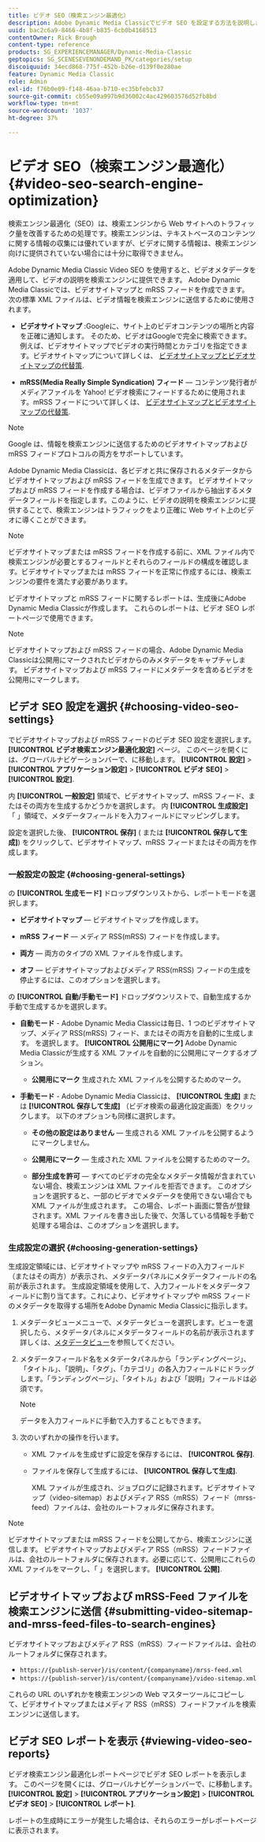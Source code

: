 ```yaml
---
title: ビデオ SEO（検索エンジン最適化）
description: Adobe Dynamic Media Classicでビデオ SEO を設定する方法を説明します。
uuid: bac2c6a9-8466-4b8f-b835-6cb0b4168513
contentOwner: Rick Brough
content-type: reference
products: SG_EXPERIENCEMANAGER/Dynamic-Media-Classic
geptopics: SG_SCENESEVENONDEMAND_PK/categories/setup
discoiquuid: 34ecd868-775f-452b-b26e-d139f0e280ae
feature: Dynamic Media Classic
role: Admin
exl-id: f76b0e09-f148-46aa-b710-ec35bfebcb37
source-git-commit: cb55e09a997b9d36002c4ac429603576d52fb8bd
workflow-type: tm+mt
source-wordcount: '1037'
ht-degree: 37%

---
```


# ビデオ SEO（検索エンジン最適化）{#video-seo-search-engine-optimization}

検索エンジン最適化（SEO）は、検索エンジンから Web サイトへのトラフィック量を改善するための処理です。検索エンジンは、テキストベースのコンテンツに関する情報の収集には優れていますが、ビデオに関する情報は、検索エンジン向けに提供されていない場合には十分に取得できません。

Adobe Dynamic Media Classic Video SEO を使用すると、ビデオメタデータを適用して、ビデオの説明を検索エンジンに提供できます。 Adobe Dynamic Media Classicでは、ビデオサイトマップと mRSS フィードを作成できます。 次の標準 XML ファイルは、ビデオ情報を検索エンジンに送信するために使用されます。

* **ビデオサイトマップ** :Googleに、サイト上のビデオコンテンツの場所と内容を正確に通知します。 そのため、ビデオはGoogleで完全に検索できます。 例えば、ビデオサイトマップでビデオの実行時間とカテゴリを指定できます。ビデオサイトマップについて詳しくは、 [ビデオサイトマップとビデオサイトマップの代替策](https://developers.google.com/search/docs/crawling-indexing/sitemaps/video-sitemaps?visit_id=637558394348624754-567115452&amp;rd=1).

* **mRSS(Media Really Simple Syndication) フィード**  — コンテンツ発行者がメディアファイルを Yahoo! ビデオ検索にフィードするために使用されます。mRSS フィードについて詳しくは、 [ビデオサイトマップとビデオサイトマップの代替策](https://developers.google.com/search/docs/crawling-indexing/sitemaps/video-sitemaps?visit_id=637558394348624754-567115452&amp;rd=1).

>[!NOTE]
>
>Google は、情報を検索エンジンに送信するためのビデオサイトマップおよび mRSS フィードプロトコルの両方をサポートしています。

Adobe Dynamic Media Classicは、各ビデオと共に保存されるメタデータからビデオサイトマップおよび mRSS フィードを生成できます。 ビデオサイトマップおよび mRSS フィードを作成する場合は、ビデオファイルから抽出するメタデータフィールドを指定します。このように、ビデオの説明を検索エンジンに提供することで、検索エンジンはトラフィックをより正確に Web サイト上のビデオに導くことができます。

>[!NOTE]
>
>ビデオサイトマップまたは mRSS フィードを作成する前に、XML ファイル内で検索エンジンが必要とするフィールドとそれらのフィールドの構成を確認します。ビデオサイトマップまたは mRSS フィードを正常に作成するには、検索エンジンの要件を満たす必要があります。

ビデオサイトマップと mRSS フィードに関するレポートは、生成後にAdobe Dynamic Media Classicが作成します。 これらのレポートは、ビデオ SEO レポートページで使用できます。

>[!NOTE]
>
>ビデオサイトマップおよび mRSS フィードの場合、Adobe Dynamic Media Classicは公開用にマークされたビデオからのみメタデータをキャプチャします。 ビデオサイトマップおよび mRSS フィードにメタデータを含めるビデオを公開用にマークします。

## ビデオ SEO 設定を選択 {#choosing-video-seo-settings}

でビデオサイトマップおよび mRSS フィードのビデオ SEO 設定を選択します。 **[!UICONTROL ビデオ検索エンジン最適化設定]** ページ。 このページを開くには、グローバルナビゲーションバーで、に移動します。 **[!UICONTROL 設定]** > **[!UICONTROL アプリケーション設定]** > **[!UICONTROL ビデオ SEO]** > **[!UICONTROL 設定]**.

内 **[!UICONTROL 一般設定]** 領域で、ビデオサイトマップ、mRSS フィード、またはその両方を生成するかどうかを選択します。 内 **[!UICONTROL 生成設定]** 「 」領域で、メタデータフィールドを入力フィールドにマッピングします。

設定を選択した後、 **[!UICONTROL 保存]** ( または **[!UICONTROL 保存して生成]**) をクリックして、ビデオサイトマップ、mRSS フィードまたはその両方を作成します。

### 一般設定の設定 {#choosing-general-settings}

の **[!UICONTROL 生成モード]** ドロップダウンリストから、レポートモードを選択します。

* **ビデオサイトマップ**  — ビデオサイトマップを作成します。

* **mRSS フィード**  — メディア RSS(mRSS) フィードを作成します。

* **両方**  — 両方のタイプの XML ファイルを作成します。

* **オフ**  — ビデオサイトマップおよびメディア RSS(mRSS) フィードの生成を停止するには、このオプションを選択します。

の **[!UICONTROL 自動/手動モード]** ドロップダウンリストで、自動生成するか手動で生成するかを選択します。

* **自動モード** - Adobe Dynamic Media Classicは毎日、1 つのビデオサイトマップ、メディア RSS(mRSS) フィード、またはその両方を自動的に生成します。 を選択します。 **[!UICONTROL 公開用にマーク]** Adobe Dynamic Media Classicが生成する XML ファイルを自動的に公開用にマークするオプション。

   * **公開用にマーク** 生成された XML ファイルを公開するためのマーク。

* **手動モード** - Adobe Dynamic Media Classicは、 **[!UICONTROL 生成]** または **[!UICONTROL 保存して生成]** （ビデオ検索の最適化設定画面）をクリックします。 以下のオプションも同様に選択します。

   * **その他の設定はありません**  — 生成される XML ファイルを公開するようにマークしません。

   * **公開用にマーク**  — 生成された XML ファイルを公開するためのマーク。

   * **部分生成を許可**  — すべてのビデオの完全なメタデータ情報が含まれていない場合、検索エンジンは XML ファイルを拒否できます。 このオプションを選択すると、一部のビデオでメタデータを使用できない場合でも XML ファイルが生成されます。 この場合、レポート画面に警告が登録されます。XML ファイルを書き出した後で、欠落している情報を手動で処理する場合は、このオプションを選択します。

### 生成設定の選択 {#choosing-generation-settings}

生成設定領域には、ビデオサイトマップや mRSS フィードの入力フィールド（またはその両方）が表示され、メタデータパネルにメタデータフィールドの名前が表示されます。 生成設定領域を使用して、入力フィールドをメタデータフィールドに割り当てます。これにより、ビデオサイトマップや mRSS フィードのメタデータを取得する場所をAdobe Dynamic Media Classicに指示します。

1. メタデータビューメニューで、メタデータビューを選択します。ビューを選択したら、メタデータパネルにメタデータフィールドの名前が表示されます詳しくは、[メタデータビュー](application-setup.md#metadata_views)を参照してください。
1. メタデータフィールド名をメタデータパネルから「ランディングページ」、「タイトル」、「説明」、「タグ」、「カテゴリ」の各入力フィールドにドラッグします。「ランディングページ」、「タイトル」および「説明」フィールドは必須です。

   >[!NOTE]
   >
   >データを入力フィールドに手動で入力することもできます。

1. 次のいずれかの操作を行います。

   * XML ファイルを生成せずに設定を保存するには、 **[!UICONTROL 保存]**.
   * ファイルを保存して生成するには、 **[!UICONTROL 保存して生成]**.

      XML ファイルが生成され、ジョブログに記録されます。ビデオサイトマップ（video-sitemap）およびメディア RSS（mRSS）フィード（mrss-feed）ファイルは、会社のルートフォルダに保存されます。

>[!NOTE]
>
>ビデオサイトマップまたは mRSS フィードを公開してから、検索エンジンに送信します。 ビデオサイトマップおよびメディア RSS（mRSS）フィードファイルは、会社のルートフォルダに保存されます。必要に応じて、公開用にこれらの XML ファイルをマークし、「 」を選択します。 **[!UICONTROL 公開]**.

## ビデオサイトマップおよび mRSS-Feed ファイルを検索エンジンに送信 {#submitting-video-sitemap-and-mrss-feed-files-to-search-engines}

ビデオサイトマップおよびメディア RSS（mRSS）フィードファイルは、会社のルートフォルダに保存されます。

* `https://{publish-server}/is/content/{companyname}/mrss-feed.xml`
* `https://{publish-server}/is/content/{companyname}/video-sitemap.xml`

これらの URL のいずれかを検索エンジンの Web マスターツールにコピーして、ビデオサイトマップまたはメディア RSS（mRSS）フィードファイルを検索エンジンに送信します。

## ビデオ SEO レポートを表示 {#viewing-video-seo-reports}

ビデオ検索エンジン最適化レポートページでビデオ SEO レポートを表示します。 このページを開くには、グローバルナビゲーションバーで、に移動します。 **[!UICONTROL 設定]** > **[!UICONTROL アプリケーション設定]** > **[!UICONTROL ビデオ SEO]** > **[!UICONTROL レポート]**.

レポートの生成時にエラーが発生した場合は、それらのエラーがレポートページに表示されます。
